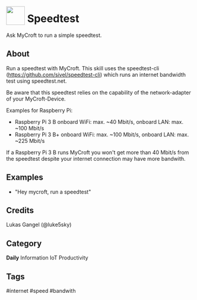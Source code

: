 # <img src='https://raw.githack.com/FortAwesome/Font-Awesome/master/svgs/solid/signal.svg' card_color='#40DBB0' width='50' height='50' style='vertical-align:bottom'/> Speedtest
Ask MyCroft to run a simple speedtest.

## About 
Run a speedtest with MyCroft.
This skill uses the speedtest-cli (https://github.com/sivel/speedtest-cli) which runs an internet bandwidth test using speedtest.net.

Be aware that this speedtest relies on the capability of the network-adapter of your MyCroft-Device.

Examples for Raspberry Pi: 
- Raspberry Pi 3 B  onboard WiFi: max. ~40 Mbit/s, onboard LAN: max. ~100 Mbit/s 
- Raspberry Pi 3 B+ onboard WiFi: max. ~100 Mbit/s, onboard LAN: max. ~225 Mbit/s

If a Raspberry Pi 3 B runs MyCroft you won't get more than 40 Mbit/s from the speedtest despite your internet connection may have more bandwith.

## Examples 
* "Hey mycroft, run a speedtest"

## Credits 
Lukas Gangel (@luke5sky)


## Category
**Daily**
Information
IoT
Productivity

## Tags
#ínternet
#speed
#bandwith

